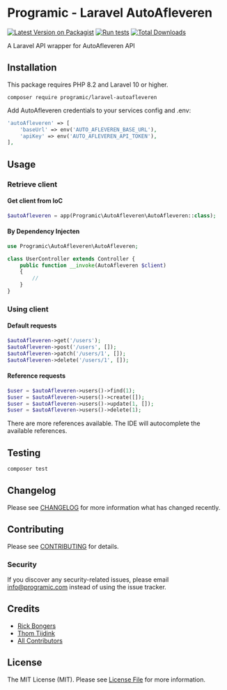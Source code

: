 # Programic - Laravel AutoAfleveren

[![Latest Version on Packagist](https://img.shields.io/packagist/v/programic/laravel-autoafleveren.svg?style=flat-square)](https://packagist.org/packages/programic/laravel-autoafleveren)
[![Run tests](https://github.com/programic/laravel-autoafleveren/actions/workflows/tests.yml/badge.svg)](https://github.com/programic/laravel-autoafleveren/actions/workflows/tests.yml)
[![Total Downloads](https://img.shields.io/packagist/dt/programic/laravel-autoafleveren.svg?style=flat-square)](https://packagist.org/packages/programic/laravel-autoafleveren)

A Laravel API wrapper for AutoAfleveren API

## Installation
This package requires PHP 8.2 and Laravel 10 or higher.

```
composer require programic/laravel-autoafleveren
```

Add AutoAfleveren credentials to your services config and .env:
```php
'autoAfleveren' => [
    'baseUrl' => env('AUTO_AFLEVEREN_BASE_URL'),
    'apiKey' => env('AUTO_AFLEVEREN_API_TOKEN'),
],
```

## Usage

### Retrieve client
#### Get client from IoC
```php
$autoAfleveren = app(Programic\AutoAfleveren\AutoAfleveren::class);
```
#### By Dependency Injecten
```php
use Programic\AutoAfleveren\AutoAfleveren;

class UserController extends Controller {
    public function __invoke(AutoAfleveren $client)
    {
        //
    }
}
```

### Using client

#### Default requests
```php
$autoAfleveren->get('/users');
$autoAfleveren->post('/users', []);
$autoAfleveren->patch('/users/1', []);
$autoAfleveren->delete('/users/1', []);
```
#### Reference requests
```php
$user = $autoAfleveren->users()->find(1);
$user = $autoAfleveren->users()->create([]);
$user = $autoAfleveren->users()->update(1, []);
$user = $autoAfleveren->users()->delete(1);
```
There are more references available. The IDE will autocomplete the available references.

## Testing
```bash
composer test
```

## Changelog

Please see [CHANGELOG](CHANGELOG.md) for more information what has changed recently.

## Contributing

Please see [CONTRIBUTING](CONTRIBUTING.md) for details.

### Security

If you discover any security-related issues, please email [info@programic.com](mailto:info@programic.com) instead of using the issue tracker.

## Credits

- [Rick Bongers](https://github.com/rbongers)
- [Thom Tijdink](https://github.com/thomtijdink)
- [All Contributors](../../contributors)

## License

The MIT License (MIT). Please see [License File](LICENSE.md) for more information.
